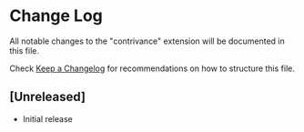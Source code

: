 # Change Log

All notable changes to the "contrivance" extension will be documented in this file.

Check [Keep a Changelog](http://keepachangelog.com/) for recommendations on how to structure this file.

## [Unreleased]

- Initial release